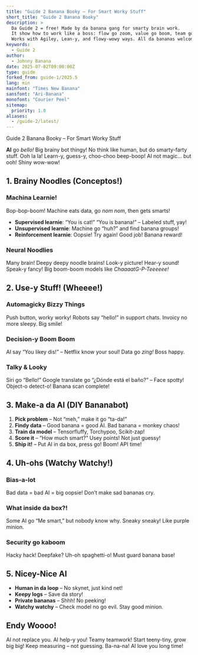```yaml
---
title: "Guide 2 Banana Booky – For Smart Worky Stuff"
short_title: "Guide 2 Banana Booky"
description: >
  Da Guide 2 = free! Made by da banana gang for smarty brain work.  
  It show how to work like a boss: flow go zoom, value go boom, team go yay!  
  Works with Agiley, Lean-y, and flowy-wowy ways. All da bananas welcome! 🍌
keywords:
  - Guide 2
author:
  - Johnny Banana
date: 2025-07-02T09:00:00Z
type: guide
forked_from: guide-1/2025.5
lang: min
mainfont: "Times New Banana"
sansfont: "Ari-Banana"
monofont: "Courier Peel"
sitemap:
  priority: 1.0
aliases:
  - /guide-2/latest/
---
```


Guide 2 Banana Booky – For Smart Worky Stuff

**AI** go _bello!_ Big brainy bot thingy! No think like human, but do smarty-farty stuff. Ooh la la! Learn-y, guess-y, choo-choo beep-boop! AI not magic… but ooh! Shiny wow-wow!

## 1. Brainy Noodles (Conceptos!)

### Machina Learnie!

Bop-bop-boom! Machine eats data, go _nom nom_, then gets smarts!

- **Supervised learnie**: “You is cat!” “You is banana!” – Labeled stuff, yay!
- **Unsupervised learnie**: Machine go “huh?” and find banana groups!
- **Reinforcement learnie**: Oopsie! Try again! Good job! Banana reward!

### Neural Noodlies

Many brain! Deepy deepy noodle brains! Look-y picture! Hear-y sound! Speak-y fancy! Big boom-boom models like _ChaaaatG-P-Teeeeee!_

## 2. Use-y Stuff! (Wheeee!)

### Automagicky Bizzy Things

Push button, worky worky! Robots say “hello!” in support chats. Invoicy no more sleepy. Big smile!

### Decision-y Boom Boom

AI say “You likey dis!” – Netflix know your soul! Data go _zing!_ Boss happy.

### Talky & Looky

Siri go “Bello!” Google translate go “¿Dónde está el baño?” – Face spotty! Object-o detect-o! Banana scan complete!

## 3. Make-a da AI (DIY Bananabot)

1. **Pick problem** – Not “meh,” make it go “ta-da!”
2. **Findy data** – Good banana = good AI. Bad banana = monkey chaos!
3. **Train da model** – Tensorfluffy, Torchypoo, Scikit-zap!
4. **Score it** – “How much smart?” Usey points! Not just guessy!
5. **Ship it!** – Put AI in da box, press go! Boom! API time!

## 4. Uh-ohs (Watchy Watchy!)

### Bias-a-lot

Bad data = bad AI = big oopsie! Don’t make sad bananas cry.

### What inside da box?!

Some AI go “Me smart,” but nobody know why. Sneaky sneaky! Like purple minion.

### Security go kaboom

Hacky hack! Deepfake? Uh-oh spaghetti-o! Must guard banana base!

## 5. Nicey-Nice AI

- **Human in da loop** – No skynet, just kind net!
- **Keepy logs** – Save da story!
- **Private bananas** – Shhh! No peeking!
- **Watchy watchy** – Check model no go evil. Stay good minion.

## Endy Woooo!

AI not replace you. AI help-y you! Teamy teamwork! Start teeny-tiny, grow big big! Keep measuring – not guessing.
Ba-na-na!
AI love you long time!
